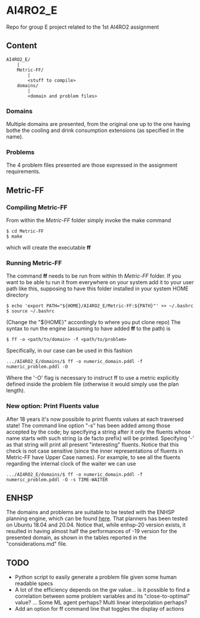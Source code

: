 # AI4RO2_E
Repo for group E project related to the 1st AI4RO2 assignment


## Content

```
AI4RO2_E/
	|
	Metric-FF/
		|
		<stuff to compile>
	domains/
		|
		<domain and problem files>
```

### Domains

Multiple domains are presented, from the original one up to the one having bothe the cooling and drink consumption
extensions (as specified in the name).

### Problems

The 4 problem files presented are those expressed in the assignment requirements.

## Metric-FF

### Compiling Metric-FF

From within the *Metric-FF* folder simply invoke the make command
```
$ cd Metric-FF
$ make
```
which will create the executable **ff**

### Running Metric-FF

The command **ff** needs to be run from within th *Metric-FF* folder.
If you want to be able tu run it from everywhere on your system add it to your user path like this, supposing to have this folder installed in your system HOME directory
```
$ echo 'export PATH="${HOME}/AI4RO2_E/Metric-FF:${PATH}"' >> ~/.bashrc
$ source ~/.bashrc
```
(Change the "${HOME}" accordingly to where you put clone repo)
The syntax to run the engine (assuming to have added **ff** to the path) is
```
$ ff -o <path/to/domain> -f <path/to/problem>
```
Specifically, in our case can be used in this fashion
```
.../AI4RO2_E/domains/$ ff -o numeric_domain.pddl -f numeric_problem.pddl -O
```
Where the '-O' flag is necessary to instruct ff to use a metric explicitly defined inside the problem file (otherwise it would simply use the plan length).

### New option: Print Fluents value

After 18 years it's now possibile to print fluents values at each traversed state!
The command line option "-s" has been added among those accepted by the code; by specifying a string after it
only the fluents whose name starts with such string (a de facto prefix) will be printed. Specifying '-' as that string
will print all present "interesting" fluents. Notice that this check is not case sensitive (since the inner representations
of fluents in Metric-FF have Upper Case names).
For example, to see all the fluents regarding the internal clock of the waiter we can use
```
.../AI4RO2_E/domains/$ ff -o numeric_domain.pddl -f numeric_problem.pddl -O -s TIME-WAITER
```

## ENHSP

The domains and problems are suitable to be tested with the ENHSP planning engine, which can be found 
[here](https://gitlab.com/enricos83/ENHSP-Public/-/tree/enhsp-19).
That planners has been tested on Ubuntu 18.04 and 20.04.
Notice that, while enhsp-20 version exists, it resulted in having almost half the performances of -19 version for the presented domain, as shown in the tables reported in the "considerations.md" file.

## TODO

- Python script to easily generate a problem file given some human readable specs
- A lot of the efficiency depends on the gw value... is it possible to find a correlation between some problem variables and its "close-to-optimal" value? ... Some ML agent perhaps? Multi linear interpolation perhaps?
-   Add an option for ff command line that toggles the display of actions

